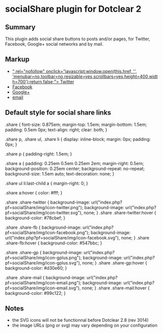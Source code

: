 socialShare plugin for Dotclear 2
=================================

Summary
-------

This plugin adds social share buttons to posts and/or pages, for Twitter, Facebook, Google+ social networks and by mail.


Markup
------

<div class="share">
    <p class="share-intro"><PREFIX></p>
    <ul class="share-links">
        <li>
            <a  class="share-twitter"
                target="_blank"
                title="Share this post on Twitter"
                href="https://twitter.com/share?url=<URL>&amp;text=<TITRE>&amp;via="<TWITTER-ACCOUNT>"
                rel="nofollow"
                onclick="javascript:window.open(this.href, '', 'menubar=no,toolbar=no,resizable=yes,scrollbars=yes,height=400,width=700');return false;">
                    Twitter
            </a>
        </li>
        <li>
            <a
                class="share-fb"
                target="_blank"
                title="Share this post on Facebook"
                href="https://www.facebook.com/sharer.php?u=<URL>&amp;t=<TITRE>"
                rel="nofollow"
                onclick="javascript:window.open(this.href, '', 'menubar=no,toolbar=no,resizable=yes,scrollbars=yes,height=500,width=700');return false;">
                    Facebook
            </a>
        </li>
        <li>
            <a
                class="share-gp"
                target="_blank"
                title="Share this post on Google+"
                href="https://plus.google.com/share?url=<URL>&amp;hl=<LANGUAGE>"
                rel="nofollow"
                onclick="javascript:window.open(this.href, '', 'menubar=no,toolbar=no,resizable=yes,scrollbars=yes,height=450,width=650');return false;">
                    Google+
            </a>
        </li>
        <li>
            <a
                class="share-mail"
                target="_blank"
                title="Share this post by email"
                href="mailto:?subject=<TITRE>&amp;body=<URL>"
                rel="nofollow">
                    email
                </a>
        </li>
    </ul>
</div>



Default style for social share links
------------------------------------

.share {
    font-size: 0.875em;
    margin-top: 1.5em;
    margin-bottom: 1.5em;
    padding: 0.5em 0px;
    text-align: right;
    clear: both;
}

.share p, .share ul, .share li {
    display: inline-block;
    margin: 0px;
    padding: 0px;
}

.share p {
    padding-right: 1.5em;
}

.share a {
    padding: 0.25em 0.5em 0.25em 2em;
    margin-right: 0.5em;
    background-position: 0.25em center;
    background-repeat: no-repeat;
    background-size: 1.5em auto;
    text-decoration: none;
}

.share ul li:last-child a {
    margin-right: 0;
}

.share a:hover {
	color: #fff;
}

.share .share-twitter {
	background-image: url("index.php?pf=socialShare/img/icon-twitter.png");
    background-image: url("index.php?pf=socialShare/img/icon-twitter.svg"), none;
}
.share .share-twitter:hover {
	background-color: #78cbef;
}

.share .share-fb {
	background-image: url("index.php?pf=socialShare/img/icon-facebook.png");
    background-image: url("index.php?pf=socialShare/img/icon-facebook.svg"), none;
}
.share .share-fb:hover {
	background-color: #547bbc;
}

.share .share-gp {
	background-image: url("index.php?pf=socialShare/img/icon-gplus.png");
    background-image: url("index.php?pf=socialShare/img/icon-gplus.svg"), none;
}
.share .share-gp:hover {
	background-color: #d30e60;
}

.share .share-mail {
	background-image: url("index.php?pf=socialShare/img/icon-email.png");
    background-image: url("index.php?pf=socialShare/img/icon-email.svg"), none;
}
.share .share-mail:hover {
	background-color: #99c122;
}


Notes
-----

- the SVG icons will not be functionnal before Dotclear 2.8 (rev 3014)
- the image URLs (png or svg) may vary depending on your configuration
